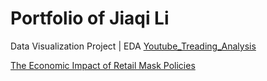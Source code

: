 # Portfolio of Jiaqi Li

Data Visualization Project | EDA
[Youtube_Treading_Analysis](https://github.com/jiaqi2022/Youtube_Treading_Analysis)

[The Economic Impact of Retail Mask Policies](https://github.com/jiaqi2022/Economic_Impact_of_Mask_Policy_EDA)
